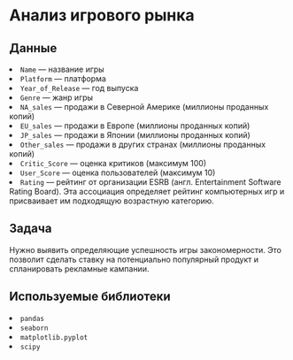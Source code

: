 # Анализ игрового рынка


## Данные

<li><code>Name</code> — название игры</li>
<li><code>Platform</code> — платформа</li>
<li><code>Year_of_Release</code> — год выпуска</li>
<li><code>Genre</code> — жанр игры</li>
<li><code>NA_sales</code> — продажи в Северной Америке (миллионы проданных копий)</li>
<li><code>EU_sales</code> — продажи в Европе (миллионы проданных копий)</li>
<li><code>JP_sales</code> — продажи в Японии (миллионы проданных копий)</li>
<li><code>Other_sales</code> — продажи в других странах (миллионы проданных копий)</li>
<li><code>Critic_Score</code> — оценка критиков (максимум 100)</li>
<li><code>User_Score</code> — оценка пользователей (максимум 10)</li>
<li><code>Rating</code> — рейтинг от организации ESRB (англ. Entertainment Software Rating Board). Эта ассоциация определяет рейтинг компьютерных игр и присваивает им подходящую возрастную категорию.</li>

## Задача

Нужно выявить определяющие успешность игры закономерности. Это позволит сделать ставку на потенциально популярный продукт и спланировать рекламные кампании.

## Используемые библиотеки
<li><code>pandas</code></li>
<li><code>seaborn</code></li>
<li><code>matplotlib.pyplot</code></li>
<li><code>scipy</code></li>